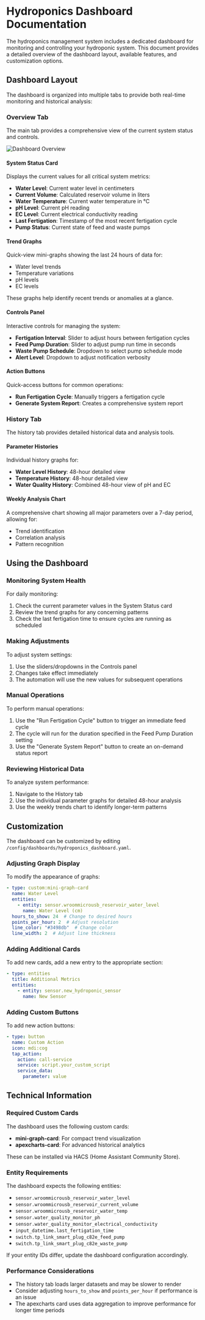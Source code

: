 # Hydroponics Dashboard Documentation

The hydroponics management system includes a dedicated dashboard for monitoring and controlling your hydroponic system. This document provides a detailed overview of the dashboard layout, available features, and customization options.

## Dashboard Layout

The dashboard is organized into multiple tabs to provide both real-time monitoring and historical analysis:

### Overview Tab

The main tab provides a comprehensive view of the current system status and controls.

![Dashboard Overview](https://github.com/home-assistant/example-assets/raw/master/dashboards/hydroponics-example.png)

#### System Status Card

Displays the current values for all critical system metrics:

- **Water Level**: Current water level in centimeters
- **Current Volume**: Calculated reservoir volume in liters
- **Water Temperature**: Current water temperature in °C
- **pH Level**: Current pH reading
- **EC Level**: Current electrical conductivity reading
- **Last Fertigation**: Timestamp of the most recent fertigation cycle
- **Pump Status**: Current state of feed and waste pumps

#### Trend Graphs

Quick-view mini-graphs showing the last 24 hours of data for:

- Water level trends
- Temperature variations
- pH levels
- EC levels

These graphs help identify recent trends or anomalies at a glance.

#### Controls Panel

Interactive controls for managing the system:

- **Fertigation Interval**: Slider to adjust hours between fertigation cycles
- **Feed Pump Duration**: Slider to adjust pump run time in seconds
- **Waste Pump Schedule**: Dropdown to select pump schedule mode
- **Alert Level**: Dropdown to adjust notification verbosity

#### Action Buttons

Quick-access buttons for common operations:

- **Run Fertigation Cycle**: Manually triggers a fertigation cycle
- **Generate System Report**: Creates a comprehensive system report

### History Tab

The history tab provides detailed historical data and analysis tools.

#### Parameter Histories

Individual history graphs for:

- **Water Level History**: 48-hour detailed view
- **Temperature History**: 48-hour detailed view
- **Water Quality History**: Combined 48-hour view of pH and EC

#### Weekly Analysis Chart

A comprehensive chart showing all major parameters over a 7-day period, allowing for:

- Trend identification
- Correlation analysis
- Pattern recognition

## Using the Dashboard

### Monitoring System Health

For daily monitoring:

1. Check the current parameter values in the System Status card
2. Review the trend graphs for any concerning patterns
3. Check the last fertigation time to ensure cycles are running as scheduled

### Making Adjustments

To adjust system settings:

1. Use the sliders/dropdowns in the Controls panel
2. Changes take effect immediately
3. The automation will use the new values for subsequent operations

### Manual Operations

To perform manual operations:

1. Use the "Run Fertigation Cycle" button to trigger an immediate feed cycle
2. The cycle will run for the duration specified in the Feed Pump Duration setting
3. Use the "Generate System Report" button to create an on-demand status report

### Reviewing Historical Data

To analyze system performance:

1. Navigate to the History tab
2. Use the individual parameter graphs for detailed 48-hour analysis
3. Use the weekly trends chart to identify longer-term patterns

## Customization

The dashboard can be customized by editing `/config/dashboards/hydroponics_dashboard.yaml`.

### Adjusting Graph Display

To modify the appearance of graphs:

```yaml
- type: custom:mini-graph-card
  name: Water Level
  entities:
    - entity: sensor.wroommicrousb_reservoir_water_level
      name: Water Level (cm)
  hours_to_show: 24  # Change to desired hours
  points_per_hour: 2  # Adjust resolution
  line_color: "#3498db"  # Change color
  line_width: 2  # Adjust line thickness
```

### Adding Additional Cards

To add new cards, add a new entry to the appropriate section:

```yaml
- type: entities
  title: Additional Metrics
  entities:
    - entity: sensor.new_hydroponic_sensor
      name: New Sensor
```

### Adding Custom Buttons

To add new action buttons:

```yaml
- type: button
  name: Custom Action
  icon: mdi:cog
  tap_action:
    action: call-service
    service: script.your_custom_script
    service_data:
      parameter: value
```

## Technical Information

### Required Custom Cards

The dashboard uses the following custom cards:

- **mini-graph-card**: For compact trend visualization
- **apexcharts-card**: For advanced historical analytics

These can be installed via HACS (Home Assistant Community Store).

### Entity Requirements

The dashboard expects the following entities:

- `sensor.wroommicrousb_reservoir_water_level`
- `sensor.wroommicrousb_reservoir_current_volume`
- `sensor.wroommicrousb_reservoir_water_temp`
- `sensor.water_quality_monitor_ph`
- `sensor.water_quality_monitor_electrical_conductivity`
- `input_datetime.last_fertigation_time`
- `switch.tp_link_smart_plug_c82e_feed_pump`
- `switch.tp_link_smart_plug_c82e_waste_pump`

If your entity IDs differ, update the dashboard configuration accordingly.

### Performance Considerations

- The history tab loads larger datasets and may be slower to render
- Consider adjusting `hours_to_show` and `points_per_hour` if performance is an issue
- The apexcharts card uses data aggregation to improve performance for longer time periods